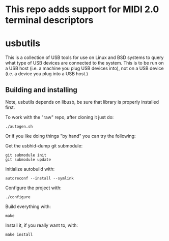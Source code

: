 <!---
SPDX-License-Identifier: GPL-2.0-or-later
Copyright (c) 2018 Greg Kroah-Hartman <gregkh@linuxfoundation.org>
-->

# This repo adds support for MIDI 2.0 terminal descriptors

# usbutils

This is a collection of USB tools for use on Linux and BSD systems to
query what type of USB devices are connected to the system.  This is to
be run on a USB host (i.e. a machine you plug USB devices into), not on
a USB device (i.e. a device you plug into a USB host.)

## Building and installing

Note, usbutils depends on libusb, be sure that library is properly
installed first.

To work with the "raw" repo, after cloning it just do:

	./autogen.sh

Or if you like doing things "by hand" you can try the following:

Get the usbhid-dump git submodule:

	git submodule init
	git submodule update

Initialize autobuild with:

	autoreconf --install --symlink

Configure the project with:

	./configure

Build everything with:

	make

Install it, if you really want to, with:

	make install
